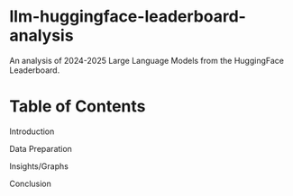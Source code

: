 # llm-huggingface-leaderboard-analysis
An analysis of 2024-2025 Large Language Models from the HuggingFace Leaderboard.

# Table of Contents
Introduction

Data Preparation

Insights/Graphs

Conclusion
